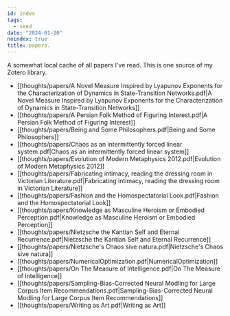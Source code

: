 ```yaml
---
id: index
tags:
  - seed
date: "2024-01-20"
noindex: true
title: papers.
---
```


A somewhat local cache of all papers I've read. This is one source of my Zotero library.

<!-- update: start -->
- [[thoughts/papers/A Novel Measure Inspired by Lyapunov Exponents for the Characterization of Dynamics in State-Transition Networks.pdf|A Novel Measure Inspired by Lyapunov Exponents for the Characterization of Dynamics in State-Transition Networks]]
- [[thoughts/papers/A Persian Folk Method of Figuring Interest.pdf|A Persian Folk Method of Figuring Interest]]
- [[thoughts/papers/Being and Some Philosophers.pdf|Being and Some Philosophers]]
- [[thoughts/papers/Chaos as an intermittently forced linear system.pdf|Chaos as an intermittently forced linear system]]
- [[thoughts/papers/Evolution of Modern Metaphysics 2012.pdf|Evolution of Modern Metaphysics 2012]]
- [[thoughts/papers/Fabricating intimacy, reading the dressing room in Victorian Literature.pdf|Fabricating intimacy, reading the dressing room in Victorian Literature]]
- [[thoughts/papers/Fashion and the Homospectatorial Look.pdf|Fashion and the Homospectatorial Look]]
- [[thoughts/papers/Knowledge as Masculine Heroism or Embodied Perception.pdf|Knowledge as Masculine Heroism or Embodied Perception]]
- [[thoughts/papers/Nietzsche the Kantian Self and Eternal Recurrence.pdf|Nietzsche the Kantian Self and Eternal Recurrence]]
- [[thoughts/papers/Nietzsche's Chaos sive natura.pdf|Nietzsche's Chaos sive natura]]
- [[thoughts/papers/NumericalOptimization.pdf|NumericalOptimization]]
- [[thoughts/papers/On The Measure of Intelligence.pdf|On The Measure of Intelligence]]
- [[thoughts/papers/Sampling-Bias-Corrected Neural Modling for Large Corpus Item Recommendations.pdf|Sampling-Bias-Corrected Neural Modling for Large Corpus Item Recommendations]]
- [[thoughts/papers/Writing as Art.pdf|Writing as Art]]
<!-- update: end -->
